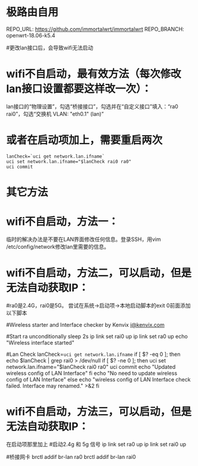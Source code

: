 # 极路由自用
  REPO_URL: https://github.com/immortalwrt/immortalwrt
  REPO_BRANCH: openwrt-18.06-k5.4


#更改lan接口后，会导致wifi无法启动
#  wifi不自启动，最有效方法（每次修改lan接口设置都要这样改一次）：
lan接口的“物理设置”，勾选“桥接接口”，勾选并在“自定义接口”填入：“ra0 rai0”，勾选“交换机 VLAN: "eth0.1" (lan)”
# 或者在启动项加上，需要重启两次
    lanCheck=`uci get network.lan.ifname`
    uci set network.lan.ifname="$lanCheck rai0 ra0"
    uci commit

#  其它方法
# wifi不自启动，方法一：
临时的解决办法是不要在LAN界面修改任何信息。登录SSH，用vim /etc/config/network修改lan里需要的信息。

# wifi不自启动，方法二，可以启动，但是无法自动获取IP：
#ra0是2.4G，rai0是5G。
尝试在系统->启动项->本地启动脚本的exit 0前面添加以下脚本

#Wireless starter and Interface checker by Kenvix <i@kenvix.com>

#Start ra unconditionally
sleep 2s
ip link set rai0 up
ip link set ra0 up
echo "Wireless interface started"

#Lan Check
lanCheck=`uci get network.lan.ifname`
if [ $? -eq 0 ]; then
    echo $lanCheck | grep rai0 > /dev/null
    if [ $? -ne 0 ]; then
        uci set network.lan.ifname="$lanCheck rai0 ra0"
        uci commit
        echo "Updated wireless config of LAN Interface"
    fi
    echo "No need to update wireless config of LAN Interface"
else
    echo "wireless config of LAN Interface check failed. Interface may renamed." >&2
fi

# wifi不自启动，方法三，可以启动，但是无法自动获取IP：

在启动项那里加上
#启动2.4g 和 5g 信号
ip link set ra0 up
ip link set rai0 up

#桥接网卡
brctl addif br-lan ra0
brctl addif br-lan rai0

